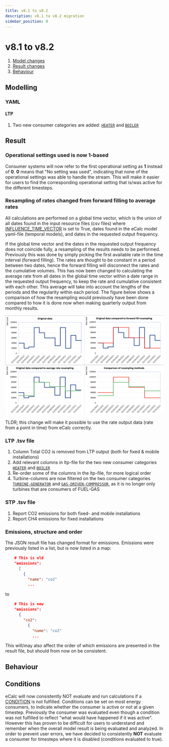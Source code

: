 ```yaml
---
title: v8.1 to v8.2
description: v8.1 to v8.2 migration
sidebar_position: 0
---
```


# v8.1 to v8.2

1. [Model changes](#modelling)
2. [Result changes](#result)
3. [Behaviour](#behaviour)

## Modelling

### YAML

#### LTP

1. Two new consumer categories are added: [`HEATER`](../references/keywords/CATEGORY) and [`BOILER`](../references/keywords/CATEGORY)

## Result

### Operational settings used is now 1-based

Consumer systems will now refer to the first operational setting as **1** instead of **0**. **0** means that "No setting was used", indicating that none of the operational settings was able to handle the stream. This will make it easier for users to find the corresponding operational setting that is/was active for the different timesteps.

### Resampling of rates changed from forward filling to average rates

All calculations are performed on a global time vector, which is the union of all dates found in the 
input resource files (csv files) where [INFLUENCE_TIME_VECTOR](../references/keywords/INFLUENCE_TIME_VECTOR) is set to 
True, dates found in the eCalc model yaml-file (temporal models), and dates in the requested output frequency.

If the global time vector and the dates in the requested output frequency does not coincide fully, a resampling of the 
results needs to be performed. Previously this was done by simply picking the first 
available rate in the time interval (forward filling). The rates are thought to be constant in a period between two 
dates, hence the forward filling will disconnect the rates and the cumulative volumes. This has now been changed to 
calculating the average rate from all dates in the global time vector within a date range in the requested output 
frequency, to keep the rate and cumulative consistent with each other. This average will take into 
account the lengths of the periods and the regularity within each period. The figure below shows a comparison of how the
resampling would previously have been done compared to how it is done now when making quarterly output from monthly results.

![](/img/docs/changed_rate_resampling.png)

TLDR; this change will make it possible to use the rate output data (rate from a point in time) from eCalc correctly.

### LTP .tsv file
1. Column Total CO2 is removed from LTP output (both for fixed & mobile installations)
2. Add relevant columns in ltp-file for the two new consumer categories [`HEATER`](../references/keywords/CATEGORY) and [`BOILER`](../references/keywords/CATEGORY)
3. Re-order some of the columns in the ltp-file, for more logical order
4. Turbine-columns are now filtered on the two consumer categories [`TURBINE-GENERATOR`](../references/keywords/CATEGORY) and [`GAS-DRIVEN-COMPRESSOR`](../references/keywords/CATEGORY), as it is no longer only turbines that are consumers of FUEL-GAS

### STP .tsv file
1. Report CO2 emissions for both fixed- and mobile installations
2. Report CH4 emissions for fixed installations


### Emissions, structure and order

The JSON result file has changed format for emissions. Emissions were previously listed in a list, but is now listed in a map:

```json
    # This is old
    "emissions":
      [
        {
          "name": "co2"
          ...
```

to

```json
    # This is new
    "emissions":
      {
        "co2":
          {
            "name": "co2"
            ...
```

This will/may also affect the order of which emissions are presented in the result file, but should from now on be consistent.

## Behaviour

## Conditions

eCalc will now consistently NOT evaluate and run calculations if a [CONDITION](../references/keywords/CONDITION) is not fulfilled. Conditions can be set on most energy consumers, to indicate whether the consumer is active or not at a given timestep. Previously the consumer was evaluated even though a condition was not fulfilled to reflect "what would have happened if it was active". However this has proven to be difficult for users to understand and remember when the overall model result is being evaluated and analyzed. In order to prevent user errors, we have decided to consistently **NOT** evaluate a consumer for timesteps where it is disabled (conditions evaluated to true).



